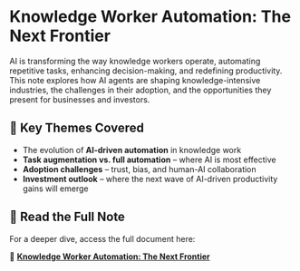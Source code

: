 # Knowledge Worker Automation: The Next Frontier

AI is transforming the way knowledge workers operate, automating repetitive tasks, enhancing decision-making, and redefining productivity. This note explores how AI agents are shaping knowledge-intensive industries, the challenges in their adoption, and the opportunities they present for businesses and investors.  

## 📌 Key Themes Covered  

- The evolution of **AI-driven automation** in knowledge work  
- **Task augmentation vs. full automation** – where AI is most effective  
- **Adoption challenges** – trust, bias, and human-AI collaboration  
- **Investment outlook** – where the next wave of AI-driven productivity gains will emerge  

## 📖 Read the Full Note  

For a deeper dive, access the full document here:  

🔗 **[Knowledge Worker Automation: The Next Frontier](https://docs.google.com/document/d/1dtqpWLG8k3EYHD1WaOr45dTD21jobKg0lRvrcOWG6Hk/edit?usp=sharing)**  
